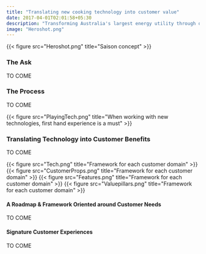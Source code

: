 ```yaml
---
title: "Translating new cooking technology into customer value"
date: 2017-04-01T02:01:58+05:30
description: "Transforming Australia's largest energy utility through design"
image: "Heroshot.png"
---
```


{{< figure src="Heroshot.png" title="Saison concept" >}}

### The Ask
TO COME

### The Process
TO COME

{{< figure src="PlayingTech.png" title="When working with new technologies, first hand experience is a must" >}}

### Translating Technology into Customer Benefits
TO COME

{{< figure src="Tech.png" title="Framework for each customer domain" >}}
{{< figure src="CustomerProps.png" title="Framework for each customer domain" >}}
{{< figure src="Features.png" title="Framework for each customer domain" >}}
{{< figure src="Valuepillars.png" title="Framework for each customer domain" >}}

#### A Roadmap & Framework Oriented around Customer Needs
TO COME

#### Signature Customer Experiences
TO COME
